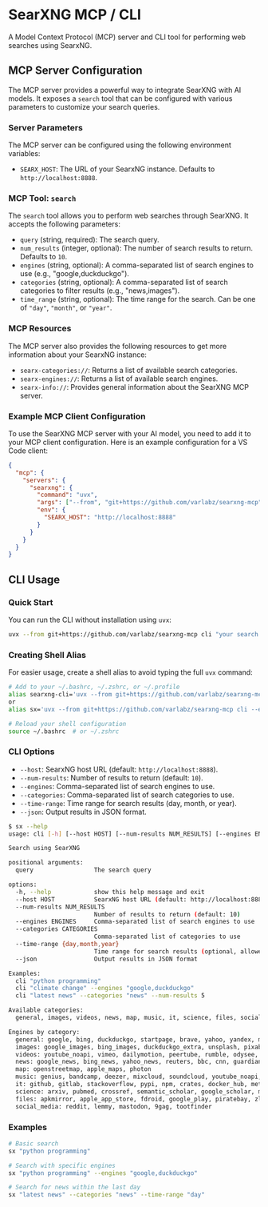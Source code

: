 # SearXNG MCP / CLI

A Model Context Protocol (MCP) server and CLI tool for performing web searches using SearxNG.

## MCP Server Configuration

The MCP server provides a powerful way to integrate SearXNG with AI models. It exposes a `search` tool that can be configured with various parameters to customize your search queries.

### Server Parameters

The MCP server can be configured using the following environment variables:

- `SEARX_HOST`: The URL of your SearxNG instance. Defaults to `http://localhost:8888`.

### MCP Tool: `search`

The `search` tool allows you to perform web searches through SearXNG. It accepts the following parameters:

- `query` (string, required): The search query.
- `num_results` (integer, optional): The number of search results to return. Defaults to `10`.
- `engines` (string, optional): A comma-separated list of search engines to use (e.g., "google,duckduckgo").
- `categories` (string, optional): A comma-separated list of search categories to filter results (e.g., "news,images").
- `time_range` (string, optional): The time range for the search. Can be one of `"day"`, `"month"`, or `"year"`.

### MCP Resources

The MCP server also provides the following resources to get more information about your SearxNG instance:

- `searx-categories://`: Returns a list of available search categories.
- `searx-engines://`: Returns a list of available search engines.
- `searx-info://`: Provides general information about the SearXNG MCP server.

### Example MCP Client Configuration

To use the SearXNG MCP server with your AI model, you need to add it to your MCP client configuration. Here is an example configuration for a VS Code client:

```json
{
  "mcp": {
    "servers": {
      "searxng": {
        "command": "uvx",
        "args": ["--from", "git+https://github.com/varlabz/searxng-mcp", "mcp-server"],
        "env": {
          "SEARX_HOST": "http://localhost:8888"
        }
      }
    }
  }
}
```

## CLI Usage

### Quick Start

You can run the CLI without installation using `uvx`:

```bash
uvx --from git+https://github.com/varlabz/searxng-mcp cli "your search query"
```

### Creating Shell Alias

For easier usage, create a shell alias to avoid typing the full `uvx` command:

```bash
# Add to your ~/.bashrc, ~/.zshrc, or ~/.profile
alias searxng-cli='uvx --from git+https://github.com/varlabz/searxng-mcp cli'
or
alias sx='uvx --from git+https://github.com/varlabz/searxng-mcp cli --engines "google,duckduckgo" '

# Reload your shell configuration
source ~/.bashrc  # or ~/.zshrc
```

### CLI Options

- `--host`: SearxNG host URL (default: `http://localhost:8888`).
- `--num-results`: Number of results to return (default: `10`).
- `--engines`: Comma-separated list of search engines to use.
- `--categories`: Comma-separated list of search categories to use.
- `--time-range`: Time range for search results (day, month, or year).
- `--json`: Output results in JSON format.

```bash
$ sx --help
usage: cli [-h] [--host HOST] [--num-results NUM_RESULTS] [--engines ENGINES] [--categories CATEGORIES] [--time-range {day,month,year}] [--json] query [query ...]

Search using SearXNG

positional arguments:
  query                 The search query

options:
  -h, --help            show this help message and exit
  --host HOST           SearxNG host URL (default: http://localhost:8888)
  --num-results NUM_RESULTS
                        Number of results to return (default: 10)
  --engines ENGINES     Comma-separated list of search engines to use
  --categories CATEGORIES
                        Comma-separated list of categories to use
  --time-range {day,month,year}
                        Time range for search results (optional, allowed: day, month, year)
  --json                Output results in JSON format

Examples:
  cli "python programming"
  cli "climate change" --engines "google,duckduckgo"
  cli "latest news" --categories "news" --num-results 5

Available categories:
  general, images, videos, news, map, music, it, science, files, social_media

Engines by category:
  general: google, bing, duckduckgo, startpage, brave, yahoo, yandex, mojeek, qwant, presearch
  images: google_images, bing_images, duckduckgo_extra, unsplash, pixabay, flickr, imgur, pinterest, wallhaven, wikicommons
  videos: youtube_noapi, vimeo, dailymotion, peertube, rumble, odysee, bilibili, niconico
  news: google_news, bing_news, yahoo_news, reuters, bbc, cnn, guardian, reddit, qwant, tagesschau
  map: openstreetmap, apple_maps, photon
  music: genius, bandcamp, deezer, mixcloud, soundcloud, youtube_noapi, radio_browser
  it: github, gitlab, stackoverflow, pypi, npm, crates, docker_hub, metacpan, huggingface
  science: arxiv, pubmed, crossref, semantic_scholar, google_scholar, mediawiki
  files: apkmirror, apple_app_store, fdroid, google_play, piratebay, zlibrary, annas_archive, nyaa
  social_media: reddit, lemmy, mastodon, 9gag, tootfinder
```

### Examples

```bash
# Basic search
sx "python programming"

# Search with specific engines
sx "python programming" --engines "google,duckduckgo"

# Search for news within the last day
sx "latest news" --categories "news" --time-range "day"
```

